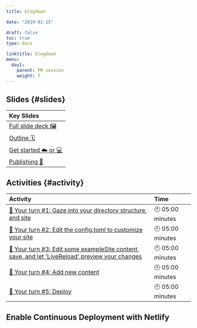 ```yaml
---
title: blogdown

date: "2019-01-15"

draft: false
toc: true
type: docs

linktitle: blogdown
menu:
  day1:
    parent: PM session
    weight: 7
---
```





## Slides {#slides}

<table class="table table-hover table-condensed" style="margin-left: auto; margin-right: auto;">
 <thead>
  <tr>
   <th style="text-align:left;"> Key Slides </th>
  </tr>
 </thead>
<tbody>
  <tr>
   <td style="text-align:left;"> <a href="../../../slides/blogdown.html#1" style="     ">Full slide deck 🖼</a> </td>
  </tr>
  <tr>
   <td style="text-align:left;"> <a href="../../../slides/blogdown.html#outline" style="     ">Outline 🗓</a> </td>
  </tr>
  <tr>
   <td style="text-align:left;"> <a href="../../../slides/blogdown.html#start" style="     ">Get started ☁️ or 💻</a> </td>
  </tr>
  <tr>
   <td style="text-align:left;"> <a href="../../../slides/blogdown.html#publish" style="     ">Publishing 🚀</a> </td>
  </tr>
</tbody>
</table>


## Activities {#activity}


<table class="table table-hover table-condensed" style="margin-left: auto; margin-right: auto;">
 <thead>
  <tr>
   <th style="text-align:left;"> Activity </th>
   <th style="text-align:left;"> Time </th>
  </tr>
 </thead>
<tbody>
  <tr>
   <td style="text-align:left;"> <a href="../../../slides/blogdown.html#yourturn-1" style="     ">📩 Your turn #1: Gaze into your directory structure, and site</a> </td>
   <td style="text-align:left;"> 🕙 05:00 minutes </td>
  </tr>
  <tr>
   <td style="text-align:left;"> <a href="../../../slides/blogdown.html#yourturn-2" style="     ">📩 Your turn #2: Edit the config.toml to customize your site</a> </td>
   <td style="text-align:left;"> 🕙 05:00 minutes </td>
  </tr>
  <tr>
   <td style="text-align:left;"> <a href="../../../slides/blogdown.html#yourturn-3" style="     ">📩 Your turn #3: Edit some exampleSite content, save, and let 'LiveReload' preview your changes</a> </td>
   <td style="text-align:left;"> 🕙 05:00 minutes </td>
  </tr>
  <tr>
   <td style="text-align:left;"> <a href="../../../slides/blogdown.html#yourturn-4" style="     ">📩 Your turn #4: Add new content</a> </td>
   <td style="text-align:left;"> 🕙 05:00 minutes </td>
  </tr>
  <tr>
   <td style="text-align:left;"> <a href="../../../slides/blogdown.html#yourturn-5" style="     ">📩 Your turn #5: Deploy</a> </td>
   <td style="text-align:left;"> 🕙 05:00 minutes </td>
  </tr>
</tbody>
</table>

## Enable Continuous Deployment with Netlify


